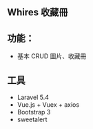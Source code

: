 ## Whires 收藏冊

## 功能：
- 基本 CRUD 圖片、收藏冊

## 工具
- Laravel 5.4
- Vue.js + Vuex + axios
- Bootstrap 3
- sweetalert

